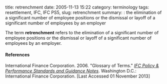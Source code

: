 title: retrenchment
date: 2005-11-13 15:22
category: terminology
tags: resettlement, IFC, IFC PS5,
slug: retrenchment
summary: : the elimination of a significant number of employee positions or the dismissal or layoff of a significant number of employees by an employer

<!--
icon: file-code-o
summary: 
-->
The term **retrenchment** refers to the elimination of a significant number of employee positions or the dismissal or layoff of a significant number of employees by an employer.


#### References

International Finance Corporation. 2006. "Glossary of Terms." *[IFC Policy & Performance Standards and Guidance Notes](http://www.ifc.org/wps/wcm/connect/9a9464804885598c8364d36a6515bb18/Glossary%2Bof%2BTerms.pdf?MOD=AJPERES&attachment=true&id=1322803900995)*. Washington D.C.: International Finance Corporation. [Last Accessed 01 November 2013]

